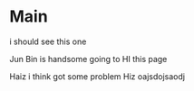 # Main

i should see this one

Jun Bin is handsome going to HI this page

Haiz i think got some problem
Hiz
oajsdojsaodj
